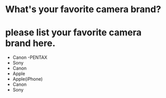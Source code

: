 # What's your favorite camera brand?

# please list your favorite camera brand here.

- Canon
-PENTAX
- Sony
- Canon
- Apple
- Apple(iPhone)
- Canon
- Sony

